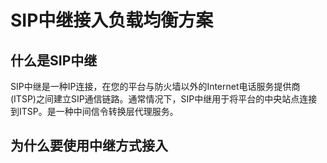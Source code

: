 # SIP中继接入负载均衡方案

## 什么是SIP中继

SIP中继是一种IP连接，在您的平台与防火墙以外的Internet电话服务提供商(ITSP)之间建立SIP通信链路。通常情况下，SIP中继用于将平台的中央站点连接到ITSP。是一种中间信令转换层代理服务。

## 为什么要使用中继方式接入



